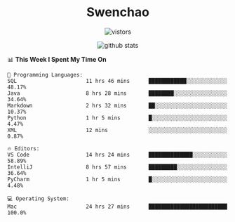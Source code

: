 <h1 align="center">Swenchao</h3>

<p align="center">
  <img src="https://visitor-badge.glitch.me/badge?page_id=Swenchao" alt="vistors" />
</p>

<p align="center">
  <img src="https://github-readme-stats.vercel.app/api?username=Swenchao&count_private=true&show_icons=true&theme=vue-dark&hide_title=true" alt="github stats" />
</p>

<!--START_SECTION:waka-->
📊 **This Week I Spent My Time On** 

```text
💬 Programming Languages: 
SQL                      11 hrs 46 mins      ████████████░░░░░░░░░░░░░   48.17% 
Java                     8 hrs 28 mins       ████████░░░░░░░░░░░░░░░░░   34.64% 
Markdown                 2 hrs 32 mins       ██░░░░░░░░░░░░░░░░░░░░░░░   10.37% 
Python                   1 hr 5 mins         █░░░░░░░░░░░░░░░░░░░░░░░░   4.47% 
XML                      12 mins             ░░░░░░░░░░░░░░░░░░░░░░░░░   0.87%

🔥 Editors: 
VS Code                  14 hrs 24 mins      ██████████████░░░░░░░░░░░   58.89% 
IntelliJ                 8 hrs 57 mins       █████████░░░░░░░░░░░░░░░░   36.64% 
PyCharm                  1 hr 5 mins         █░░░░░░░░░░░░░░░░░░░░░░░░   4.48%

💻 Operating System: 
Mac                      24 hrs 27 mins      █████████████████████████   100.0%

```


<!--END_SECTION:waka-->
